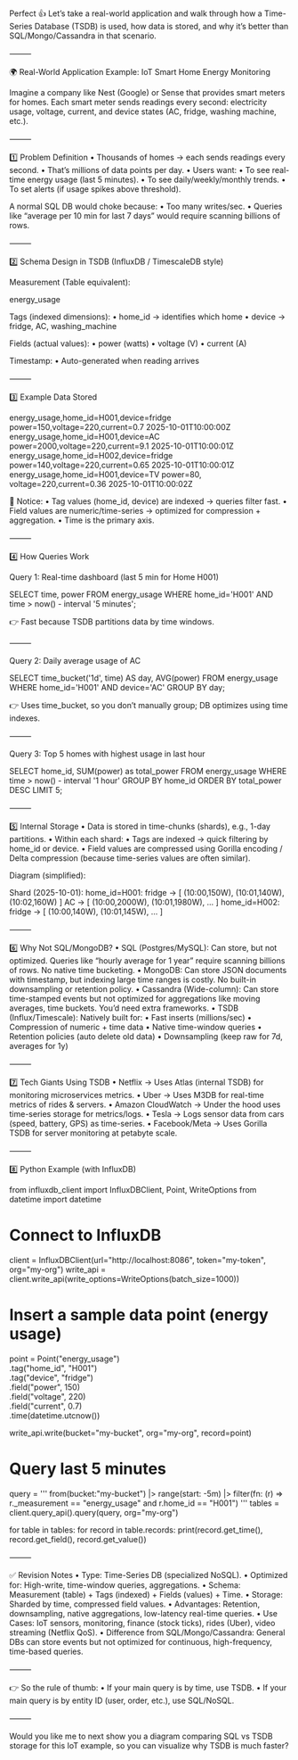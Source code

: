 Perfect 👍 Let’s take a real-world application and walk through how a Time-Series Database (TSDB) is used, how data is stored, and why it’s better than SQL/Mongo/Cassandra in that scenario.

⸻

🌍 Real-World Application Example: IoT Smart Home Energy Monitoring

Imagine a company like Nest (Google) or Sense that provides smart meters for homes.
Each smart meter sends readings every second: electricity usage, voltage, current, and device states (AC, fridge, washing machine, etc.).

⸻

1️⃣ Problem Definition
•	Thousands of homes → each sends readings every second.
•	That’s millions of data points per day.
•	Users want:
•	To see real-time energy usage (last 5 minutes).
•	To see daily/weekly/monthly trends.
•	To set alerts (if usage spikes above threshold).

A normal SQL DB would choke because:
•	Too many writes/sec.
•	Queries like “average per 10 min for last 7 days” would require scanning billions of rows.

⸻

2️⃣ Schema Design in TSDB (InfluxDB / TimescaleDB style)

Measurement (Table equivalent):

energy_usage

Tags (indexed dimensions):
•	home_id → identifies which home
•	device → fridge, AC, washing_machine

Fields (actual values):
•	power (watts)
•	voltage (V)
•	current (A)

Timestamp:
•	Auto-generated when reading arrives

⸻

3️⃣ Example Data Stored

energy_usage,home_id=H001,device=fridge power=150,voltage=220,current=0.7  2025-10-01T10:00:00Z
energy_usage,home_id=H001,device=AC     power=2000,voltage=220,current=9.1  2025-10-01T10:00:01Z
energy_usage,home_id=H002,device=fridge power=140,voltage=220,current=0.65  2025-10-01T10:00:01Z
energy_usage,home_id=H001,device=TV     power=80, voltage=220,current=0.36  2025-10-01T10:00:02Z

🔑 Notice:
•	Tag values (home_id, device) are indexed → queries filter fast.
•	Field values are numeric/time-series → optimized for compression + aggregation.
•	Time is the primary axis.

⸻

4️⃣ How Queries Work

Query 1: Real-time dashboard (last 5 min for Home H001)

SELECT time, power
FROM energy_usage
WHERE home_id='H001'
AND time > now() - interval '5 minutes';

👉 Fast because TSDB partitions data by time windows.

⸻

Query 2: Daily average usage of AC

SELECT time_bucket('1d', time) AS day, AVG(power)
FROM energy_usage
WHERE home_id='H001' AND device='AC'
GROUP BY day;

👉 Uses time_bucket, so you don’t manually group; DB optimizes using time indexes.

⸻

Query 3: Top 5 homes with highest usage in last hour

SELECT home_id, SUM(power) as total_power
FROM energy_usage
WHERE time > now() - interval '1 hour'
GROUP BY home_id
ORDER BY total_power DESC
LIMIT 5;


⸻

5️⃣ Internal Storage
•	Data is stored in time-chunks (shards), e.g., 1-day partitions.
•	Within each shard:
•	Tags are indexed → quick filtering by home_id or device.
•	Field values are compressed using Gorilla encoding / Delta compression (because time-series values are often similar).

Diagram (simplified):

Shard (2025-10-01):
home_id=H001:
fridge → [ (10:00,150W), (10:01,140W), (10:02,160W) ]
AC     → [ (10:00,2000W), (10:01,1980W), ... ]
home_id=H002:
fridge → [ (10:00,140W), (10:01,145W), ... ]


⸻

6️⃣ Why Not SQL/MongoDB?
•	SQL (Postgres/MySQL):
Can store, but not optimized. Queries like “hourly average for 1 year” require scanning billions of rows. No native time bucketing.
•	MongoDB:
Can store JSON documents with timestamp, but indexing large time ranges is costly. No built-in downsampling or retention policy.
•	Cassandra (Wide-column):
Can store time-stamped events but not optimized for aggregations like moving averages, time buckets. You’d need extra frameworks.
•	TSDB (Influx/Timescale):
Natively built for:
•	Fast inserts (millions/sec)
•	Compression of numeric + time data
•	Native time-window queries
•	Retention policies (auto delete old data)
•	Downsampling (keep raw for 7d, averages for 1y)

⸻

7️⃣ Tech Giants Using TSDB
•	Netflix → Uses Atlas (internal TSDB) for monitoring microservices metrics.
•	Uber → Uses M3DB for real-time metrics of rides & servers.
•	Amazon CloudWatch → Under the hood uses time-series storage for metrics/logs.
•	Tesla → Logs sensor data from cars (speed, battery, GPS) as time-series.
•	Facebook/Meta → Uses Gorilla TSDB for server monitoring at petabyte scale.

⸻

8️⃣ Python Example (with InfluxDB)

from influxdb_client import InfluxDBClient, Point, WriteOptions
from datetime import datetime

# Connect to InfluxDB
client = InfluxDBClient(url="http://localhost:8086", token="my-token", org="my-org")
write_api = client.write_api(write_options=WriteOptions(batch_size=1000))

# Insert a sample data point (energy usage)
point = Point("energy_usage") \
.tag("home_id", "H001") \
.tag("device", "fridge") \
.field("power", 150) \
.field("voltage", 220) \
.field("current", 0.7) \
.time(datetime.utcnow())

write_api.write(bucket="my-bucket", org="my-org", record=point)

# Query last 5 minutes
query = '''
from(bucket:"my-bucket")
|> range(start: -5m)
|> filter(fn: (r) => r._measurement == "energy_usage" and r.home_id == "H001")
'''
tables = client.query_api().query(query, org="my-org")

for table in tables:
for record in table.records:
print(record.get_time(), record.get_field(), record.get_value())


⸻

✅ Revision Notes
•	Type: Time-Series DB (specialized NoSQL).
•	Optimized for: High-write, time-window queries, aggregations.
•	Schema: Measurement (table) + Tags (indexed) + Fields (values) + Time.
•	Storage: Sharded by time, compressed field values.
•	Advantages: Retention, downsampling, native aggregations, low-latency real-time queries.
•	Use Cases: IoT sensors, monitoring, finance (stock ticks), rides (Uber), video streaming (Netflix QoS).
•	Difference from SQL/Mongo/Cassandra: General DBs can store events but not optimized for continuous, high-frequency, time-based queries.

⸻

👉 So the rule of thumb:
•	If your main query is by time, use TSDB.
•	If your main query is by entity ID (user, order, etc.), use SQL/NoSQL.

⸻

Would you like me to next show you a diagram comparing SQL vs TSDB storage for this IoT example, so you can visualize why TSDB is much faster?